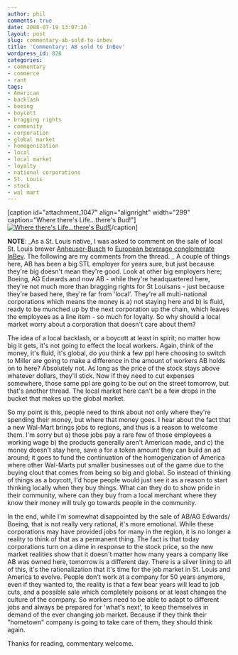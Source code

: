 ```yaml
---
author: phil
comments: true
date: 2008-07-19 13:07:26
layout: post
slug: commentary-ab-sold-to-inbev
title: 'Commentary: AB sold to InBev'
wordpress_id: 828
categories:
- commentary
- commerce
- rant
tags:
- American
- backlash
- boeing
- boycott
- bragging rights
- community
- corporation
- global market
- homogenization
- local
- local market
- loyalty
- national corporations
- St. Louis
- stock
- wal mart
---
```


[caption id="attachment_1047" align="alignright" width="299" caption="Where there's Life...there's Bud!"][![Where there's Life...there's Bud!](http://www.fak3r.com/wp-content/uploads/2008/09/57budweiser.jpg)](http://www.fak3r.com/wp-content/uploads/2008/09/57budweiser.jpg)[/caption]

**NOTE**: _As a St. Louis native, I was asked to comment on the sale of local St. Louis brewer [Anheuser-Busch](http://www.anheuser-busch.com/) to [European beverage conglomerate InBev](http://www.keyetv.com/business/story.aspx?content_id=2895d9ac-a7c4-4412-829e-6f2722bbd053).  The following are my comments from the thread.
_
A couple of things here, AB has been a big STL employer for years sure, but just because they're big doesn't mean they're good.  Look at other big employers here; Boeing, AG Edwards and now AB - while they're headquartered here, they're not much more than bragging rights for St Louisans - just because they're based here, they're far from 'local'.  They're all multi-national corporations which means the money is a) not staying here and b) is fluid, ready to be munched up by the next corporation up the chain, which leaves the employees as a line item - so much for loyalty.  So why should a local market worry about a corporation that doesn't care about them?<!-- more -->

The idea of a local backlash, or a boycott at least in spirit; no matter how big it gets, it's not going to effect the local workers.  Again, think of the money, it's fluid, it's global, do you think a few ppl here choosing to switch to Miller are going to make a difference in the amount of workers AB holds on to here?  Absolutely not.  As long as the price of the stock stays above whatever dollars, they'll stick.  Now if they need to cut expenses somewhere, those same ppl are going to be out on the street tomorrow, but that's another thread.  The local market here can't be a few drops in the bucket that makes up the global market.

So my point is this, people need to think about not only where they're spending their money, but where that money goes.  I hear about the fact that a new Wal-Mart brings jobs to regions, and thus is a reason to welcome them.  I'm sorry but a) those jobs pay a rare few of those employees a working wage b) the products generally aren't American made, and c) the money doesn't stay here, save a for a token amount they can build an ad around; it goes to fund the continuation of the homogenization of America where other Wal-Marts put smaller businesses out of the game due to the buying clout that comes from being so big and global.  So instead of thinking of things as a boycott, I'd hope people would just see it as a reason to start thinking locally when they buy things.  What can they do to show pride in their community, where can they buy from a local merchant where they know their money will truly go towards people in the community.

In the end, while I'm somewhat disappointed by the sale of AB/AG Edwards/ Boeing, that is not really very rational, it's more emotional.  While these corporations may have provided jobs for many in the region, it is no longer a reality to think of that as a permanent thing.  The fact is that today corporations turn on a dime in response to the stock price, so the new market realities show that it doesn't matter how many years a company like AB was owned here, tomorrow is a different day.  There is a silver lining to all of this, it's the rationalization that it's time for the job market in St. Louis and America to evolve.  People don't work at a company for 50 years anymore, even if they wanted to, the reality is that a few bear years will lead to job cuts, and a possible sale which completely poisons or at least changes the culture of the company.  So workers need to be able to adapt to different jobs and always be prepared for 'what's next', to keep themselves in demand of the ever changing job market.  Because if they think their "hometown" company is going to take care of them, they should think again.

Thanks for reading, commentary welcome.
